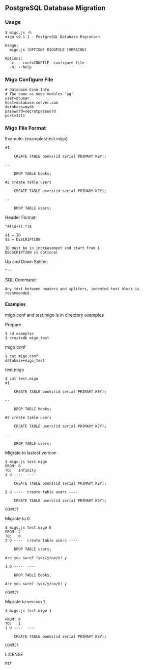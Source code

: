 ## PostgreSQL Database Migration

### Usage

    $ migo.js -h
    migo v0.1.1 - PostgreSQL Database Migration

    Usage:
      migo.js [OPTION] MIGOFILE [VERSION]

    Options:
      -c, --conf=CONFILE  configure file
      -h, --help

### Migo Configure File

    # Database Conn Info
    # The same as node modules 'pg'
    user=dbuser
    host=database.server.com
    database=mydb
    password=secretpassword
    port=3211

### Migo File Format
Example: (examples/test.migo)

    #1

        CREATE TABLE books(id serial PRIMARY KEY);

    --

        DROP TABLE books;

    #2 create table users

        CREATE TABLE users(id serial PRIMARY KEY);

    --

        DROP TABLE users;

Header Format:

    ^#(\d+)(.*)$

    $1 = ID
    $2 = DESCRIPTION

    ID must be in increasement and start from 1
    DECSCRIPTION is optional

Up and Down Spliter:

    ^--

SQL Command:

    Any text between headers and spliters, indented text block is recommended.

#### Examples

migo.conf and test.migo is in directory examples

Prepare

    $ cd examples
    $ createdb migo_test

migo.conf

    $ cat migo.conf
    database=migo_test

test.migo

    $ cat test.migo
    #1

        CREATE TABLE books(id serial PRIMARY KEY);

    --

        DROP TABLE books;

    #2 create table users

        CREATE TABLE users(id serial PRIMARY KEY);

    --

        DROP TABLE users;

Migrate to lastest version

    $ migo.js test.migo
    FROM: 0
    TO:   Infinity
    1 U ----  ----

        CREATE TABLE books(id serial PRIMARY KEY);

    2 U ----  create table users ----

        CREATE TABLE users(id serial PRIMARY KEY);

    COMMIT

Migrate to 0

    $ migo.js test.migo 0
    FROM: 2
    TO:   0
    2 D ----  create table users ----

        DROP TABLE users;

    Are you sure? (yes/y/no/n) y

    1 D ----  ----

        DROP TABLE books;

    Are you sure? (yes/y/no/n) y

    COMMIT

Migrate to version 1

    $ migo.js test.migo 1

    FROM: 0
    TO:   1
    1 U ----  ----

        CREATE TABLE books(id serial PRIMARY KEY);

    COMMIT

LICENSE

    MIT
